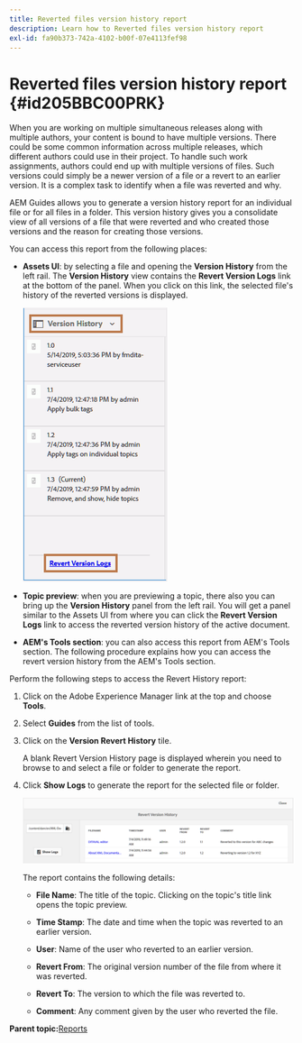 ```yaml
---
title: Reverted files version history report
description: Learn how to Reverted files version history report
exl-id: fa90b373-742a-4102-b00f-07e4113fef98
---
```

# Reverted files version history report {#id205BBC00PRK}

When you are working on multiple simultaneous releases along with multiple authors, your content is bound to have multiple versions. There could be some common information across multiple releases, which different authors could use in their project. To handle such work assignments, authors could end up with multiple versions of files. Such versions could simply be a newer version of a file or a revert to an earlier version. It is a complex task to identify when a file was reverted and why.

AEM Guides allows you to generate a version history report for an individual file or for all files in a folder. This version history gives you a consolidate view of all versions of a file that were reverted and who created those versions and the reason for creating those versions.

You can access this report from the following places:

-   **Assets UI**: by selecting a file and opening the **Version History** from the left rail. The **Version History** view contains the **Revert Version Logs** link at the bottom of the panel. When you click on this link, the selected file's history of the reverted versions is displayed.

    ![](images/revert-log-from-assets-ui.png)

-   **Topic preview**: when you are previewing a topic, there also you can bring up the **Version History** panel from the left rail. You will get a panel similar to the Assets UI from where you can click the **Revert Version Logs** link to access the reverted version history of the active document.

-   **AEM's Tools section**: you can also access this report from AEM's Tools section. The following procedure explains how you can access the revert version history from the AEM's Tools section.


Perform the following steps to access the Revert History report:

1.  Click on the Adobe Experience Manager link at the top and choose **Tools**.

1.  Select **Guides** from the list of tools.

1.  Click on the **Version Revert History** tile.

    A blank Revert Version History page is displayed wherein you need to browse to and select a file or folder to generate the report.

1.  Click **Show Logs** to generate the report for the selected file or folder.

    ![](images/revert-version-history-report.png)

    The report contains the following details:

    - **File Name**: The title of the topic. Clicking on the topic's title link opens the topic preview.

    - **Time Stamp**: The date and time when the topic was reverted to an earlier version.

    - **User**: Name of the user who reverted to an earlier version.

    - **Revert From**: The original version number of the file from where it was reverted.

    - **Revert To**: The version to which the file was reverted to.

    - **Comment**: Any comment given by the user who reverted the file.


**Parent topic:**[Reports](reports-intro.md)
